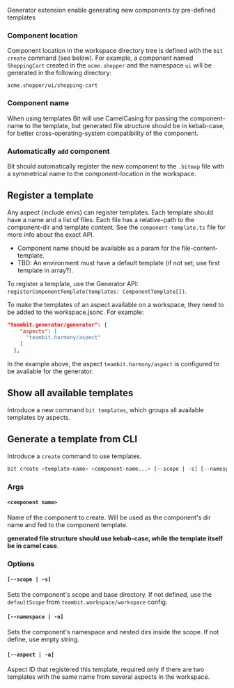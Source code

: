 Generator extension enable generating new components by pre-defined templates

### Component location

Component location in the workspace directory tree is defined with the `bit create` command (see below). For example, a component named `ShoppingCart` created in the `acme.shopper` and the namespace `ui` will be generated in the following directory:

```
acme.shopper/ui/shopping-cart
```

### Component name

When using templates Bit will use CamelCasing for passing the component-name to the template, but generated file structure should be in kebab-case, for better cross-operating-system compatibility of the component.

### Automatically `add` component

Bit should automatically register the new component to the `.bitmap` file with a symmetrical name to the component-location in the workspace.

## Register a template
Any aspect (include envs) can register templates. Each template should have a name and a list of files. Each file has a relative-path to the component-dir and template content. See the `component-template.ts` file for more info about the exact API.

* Component name should be available as a param for the file-content-template.
* TBD: An environment must have a default template (if not set, use first template in array?).

To register a template, use the Generator API: `registerComponentTemplate(templates: ComponentTemplate[])`.

To make the templates of an aspect available on a workspace, they need to be added to the workspace.jsonc. For example:
```json
"teambit.generator/generator": {
    "aspects": [
      "teambit.harmony/aspect"
    ]
  },
```
In the example above, the aspect `teambit.harmony/aspect` is configured to be available for the generator.

## Show all available templates

Introduce a new command `bit templates`, which groups all available templates by aspects.

## Generate a template from CLI

Introduce a `create` command to use templates.

```sh
bit create <template-name> <component-name...> [--scope | -s] [--namespace | -n] [--aspect | -a]
```

### Args

#### `<component name>`

Name of the component to create. Will be used as the component's dir name and fed to the component template.

**generated file structure should use kebab-case, while the template itself be in camel case**.

### Options

#### `[--scope | -s]`

Sets the component's scope and base directory. If not defined, use the `defaultScope` from `teambit.workspace/workspace` config.

#### `[--namespace | -n]`

Sets the component's namespace and nested dirs inside the scope. If not define, use empty string.

#### `[--aspect | -a]`

Aspect ID that registered this template, required only if there are two templates with the same name from several aspects in the workspace.
